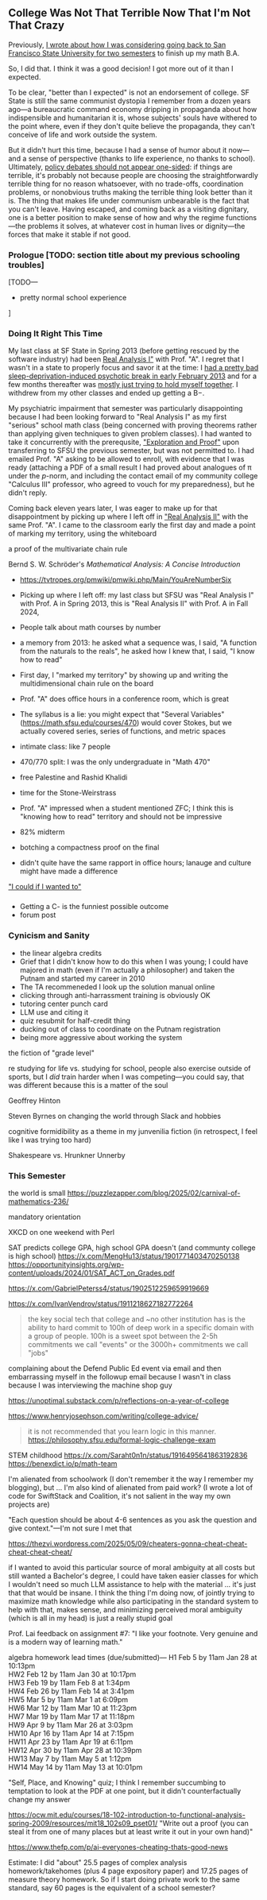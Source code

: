 ## College Was Not That Terrible Now That I'm Not That Crazy

Previously, [I wrote about how I was considering going back to San Francisco State University for two semesters](http://zackmdavis.net/blog/2024/05/should-i-finish-my-bachelors-degree/) to finish up my math B.A.

So, I did that. I think it was a good decision! I got more out of it than I expected.

To be clear, "better than I expected" is not an endorsement of college. SF State is still the same communist dystopia I remember from a dozen years ago—a bureaucratic command economy dripping in propaganda about how indispensible and humanitarian it is, whose subjects' souls have withered to the point where, even if they don't quite believe the propaganda, they can't conceive of life and work outside the system.

But it didn't hurt this time, because I had a sense of humor about it now—and a sense of perspective (thanks to life experience, no thanks to school). Ultimately, [policy debates should not appear one-sided](https://www.readthesequences.com/Policy-Debates-Should-Not-Appear-One-Sided): if things are terrible, it's probably not because people are choosing the straightforwardly terrible thing for no reason whatsoever, with no trade-offs, coordination problems, or nonobvious truths making the terrible thing look better than it is. The thing that makes life under communism unbearable is the fact that you can't leave. Having escaped, and coming back as a visiting dignitary, one is a better position to make sense of how and why the regime functions—the problems it solves, at whatever cost in human lives or dignity—the forces that make it stable if not good.

### Prologue [TODO: section title about my previous schooling troubles]

[TODO—
 * pretty normal school experience 




]


### Doing It Right This Time

My last class at SF State in Spring 2013 (before getting rescued by the software industry) had been [Real Analysis I"](https://math.sfsu.edu/courses/370) with Prof. "A". I regret that I wasn't in a state to properly focus and savor it at the time: I [had a pretty bad sleep-deprivation-induced psychotic break in early February 2013](http://zackmdavis.net/blog/2013/03/religious/) and for a few months thereafter was [mostly just trying to hold myself together](http://zackmdavis.net/blog/2013/04/prodrome/). I withdrew from my other classes and ended up getting a B−.

My psychiatric impairment that semester was particularly disappointing because I had been looking forward to "Real Analysis I" as my first "serious" school math class (being concerned with proving theorems rather than applying given techniques to given problem classes). I had wanted to take it concurrently with the prerequsite, ["Exploration and Proof"](https://math.sfsu.edu/courses/301) upon transferring to SFSU the previous semester, but was not permitted to. I had emailed Prof. "A" asking to be allowed to enroll, with evidence that I was ready (attaching a PDF of a small result I had proved about analogues of π under the _p_-norm, and including the contact email of my community college "Calculus III" professor, who agreed to vouch for my preparedness), but he didn't reply.

Coming back eleven years later, I was eager to make up for that disappointment by picking up where I left off in ["Real Analysis II"](https://webapps.sfsu.edu/public/classservices/classsearch/detail/2247/REG/6041) with the same Prof. "A". I came to the classroom early the first day and made a point of marking my territory, using the whiteboard

a proof of the multivariate chain rule

Bernd S. W. Schröder's _Mathematical Analysis: A Concise Introduction_ 


 * https://tvtropes.org/pmwiki/pmwiki.php/Main/YouAreNumberSix

 * Picking up where I left off: my last class but SFSU was "Real Analysis I" with Prof. A in Spring 2013, this is "Real Analysis II" with Prof. A in Fall 2024,
  * People talk about math courses by number
 * a memory from 2013: he asked what a sequence was, I said, "A function from the naturals to the reals", he asked how I knew that, I said, "I know how to read"
 * First day, I "marked my territory" by showing up and writing the multidimensional chain rule on the board
 * Prof. "A" does office hours in a conference room, which is great
 * The syllabus is a lie: you might expect that "Several Variables" (https://math.sfsu.edu/courses/470) would cover Stokes, but we actually covered series, series of functions, and metric spaces
 * intimate class: like 7 people
 * 470/770 split: I was the only undergraduate in "Math 470"
 * free Palestine and Rashid Khalidi
 * time for the Stone-Weirstrass
 * Prof. "A" impressed when a student mentioned ZFC; I think this is "knowing how to read" territory and should not be impressive
 * 82% midterm
 * botching a compactness proof on the final
 * didn't quite have the same rapport in office hours; lanauge and culture might have made a difference

["I could if I wanted to"](https://www.youtube.com/watch?v=GUuU99c_9mY)

### 

 * Getting a C- is the funniest possible outcome
 * forum post
 
### Cynicism and Sanity

 * the linear algebra credits
 * Grief that I didn't know how to do this when I was young; I could have majored in math (even if I'm actually a philosopher) and taken the Putnam and started my career in 2010
 * The TA recommeneded I look up the solution manual online 
 * clicking through anti-harrassment training is obviously OK
 * tutoring center punch card
 * LLM use and citing it
 * quiz resubmit for half-credit thing
 * ducking out of class to coordinate on the Putnam registration
 * being more aggressive about working the system

the fiction of "grade level"

re studying for life vs. studying for school, people also exercise outside of sports, but I _did_ train harder when I was competing—you could say, that was different because this is a matter of the soul

Geoffrey Hinton

Steven Byrnes on changing the world through Slack and hobbies

cognitive formidibility as a theme in my junvenilia fiction (in retrospect, I feel like I was trying too hard)

Shakespeare vs. Hrunkner Unnerby

### This Semester

the world is small
https://puzzlezapper.com/blog/2025/02/carnival-of-mathematics-236/

mandatory orientation

XKCD on one weekend with Perl

SAT predicts college GPA, high school GPA doesn't (and communty college is high school)
https://x.com/MengHu13/status/1901771403470250138
https://opportunityinsights.org/wp-content/uploads/2024/01/SAT_ACT_on_Grades.pdf

https://x.com/GabrielPeterss4/status/1902512259659919669

https://x.com/IvanVendrov/status/1911218627182772264
> the key social tech that college and ~no other institution has is the ability to hard commit to 100h of deep work in a specific domain with a group of people.
> 100h is a sweet spot between the 2-5h commitments we call "events" or the 3000h+ commitments we call "jobs"

complaining about the Defend Public Ed event via email and then embarrassing myself in the followup email because I wasn't in class because I was interviewing the machine shop guy

https://unoptimal.substack.com/p/reflections-on-a-year-of-college

https://www.henryjosephson.com/writing/college-advice/

> it is not recommended that you learn logic in this manner.
https://philosophy.sfsu.edu/formal-logic-challenge-exam

STEM childhood
https://x.com/Saraht0n1n/status/1916495641863192836
https://benexdict.io/p/math-team

I'm alienated from schoolwork (I don't remember it the way I remember my blogging), but ... I'm also kind of alienated from paid work? (I wrote a lot of code for SwiftStack and Coalition, it's not salient in the way my own projects are)

"Each question should be about 4-6 sentences as you ask the question and give context."—I'm not sure I met that

https://thezvi.wordpress.com/2025/05/09/cheaters-gonna-cheat-cheat-cheat-cheat-cheat/

if I wanted to avoid this particular source of moral ambiguity at all costs but still wanted a Bachelor's degree, I could have taken easier classes for which I wouldn't need so much LLM assistance to help with the material ... it's just that that would be insane. I think the thing I'm doing now, of jointly trying to maximize math knowledge while also participating in the standard system to help with that, makes sense, and minimizing perceived moral ambiguity (which is all in my head) is just a really stupid goal


Prof. Lai feedback on assignment #7: "I like your footnote. Very genuine and is a modern way of learning math."


algebra homework lead times (due/submitted)—
H1
	Feb 5 by 11am 	Jan 28 at 10:13pm 		
HW2
	Feb 12 by 11am 	Jan 30 at 10:17pm 		
HW3
	Feb 19 by 11am 	Feb 8 at 1:34pm 		
HW4
	Feb 26 by 11am 	Feb 14 at 3:41pm 		
HW5
	Mar 5 by 11am 	Mar 1 at 6:09pm 		
HW6
	Mar 12 by 11am 	Mar 10 at 11:23pm 		
HW7
	Mar 19 by 11am 	Mar 17 at 11:18pm 		
HW9
	Apr 9 by 11am 	Mar 26 at 3:03pm 		
HW10
	Apr 16 by 11am 	Apr 14 at 7:15pm 		
HW11
	Apr 23 by 11am 	Apr 19 at 6:11pm 		
HW12
	Apr 30 by 11am 	Apr 28 at 10:39pm 		
HW13
	May 7 by 11am 	May 5 at 1:12pm 		
HW14
	May 14 by 11am 	May 13 at 10:01pm 

"Self, Place, and Knowing" quiz; I think I remember succumbing to temptation to look at the PDF at one point, but it didn't counterfactually change my answer

https://ocw.mit.edu/courses/18-102-introduction-to-functional-analysis-spring-2009/resources/mit18_102s09_pset01/
"Write out a proof (you can steal it from one of many places but at least write it out in your own hand)"

https://www.thefp.com/p/ai-everyones-cheating-thats-good-news

Estimate: I did "about" 25.5 pages of complex analysis homework/takehomes (plus 4 page expository paper) and 17.25 pages of measure theory homework. So if I start doing private work to the same standard, say 60 pages is the equivalent of a school semester?

